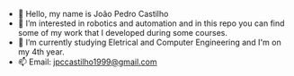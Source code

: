 - 👋 Hello, my name is João Pedro Castilho
- 👀 I’m interested in robotics and automation and in this repo you can find some of my work that I developed during some courses.
- 🌱 I’m currently studying Eletrical and Computer Engineering and I'm on my 4th year.
- 📫 Email: jpccastilho1999@gmail.com

<!---
ccpjboss/ccpjboss is a ✨ special ✨ repository because its `README.md` (this file) appears on your GitHub profile.
You can click the Preview link to take a look at your changes.
--->
